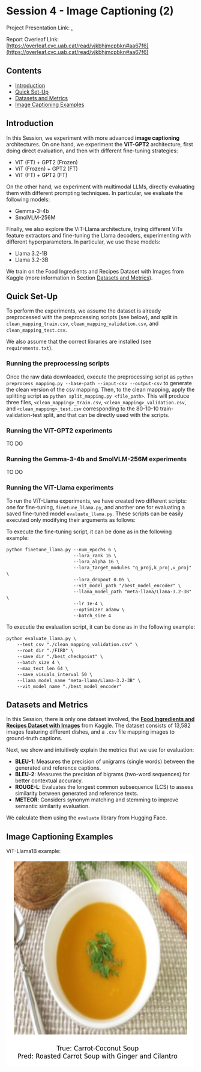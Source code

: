 # Session 4 - Image Captioning (2)

Project Presentation Link: [.](.)

Report Overleaf Link: [https://overleaf.cvc.uab.cat/read/vjkbhjmcpbkn#aa67f6](https://overleaf.cvc.uab.cat/read/vjkbhjmcpbkn#aa67f6)



## Contents
- [Introduction](#introduction)
- [Quick Set-Up](#quick-set-up)
- [Datasets and Metrics](#datasets-and-metrics)
- [Image Captioning Examples](#image-captioning-examples)



## Introduction

In this Session, we experiment with more advanced **image captioning** architectures. On one hand, we experiment the **ViT-GPT2** architecture, first doing direct evaluation, and then with different fine-tuning strategies:
- ViT (FT) + GPT2 (Frozen)
- ViT (Frozen) + GPT2 (FT)
- ViT (FT) + GPT2 (FT)

On the other hand, we experiment with multimodal LLMs, directly evaluating them with different prompting techniques. In particular, we evaluate the following models:
- Gemma-3-4b
- SmolVLM-256M

Finally, we also explore the ViT-Llama architecture, trying different ViTs feature extractors and fine-tuning the Llama decoders, experimenting with different hyperparameters. In particular, we use these models:
- Llama 3.2-1B
- Llama 3.2-3B

We train on the Food Ingredients and Recipes Dataset with Images from Kaggle (more information in Section [Datasets and Metrics](#datasets-and-metrics)).



## Quick Set-Up

To perform the experiments, we assume the dataset is already preprocessed with the preprocessing scripts (see below), and split in `clean_mapping_train.csv`, `clean_mapping_validation.csv`, and `clean_mapping_test.csv`.

We also assume that the correct libraries are installed (see `requirements.txt`).



### Running the preprocessing scripts

Once the raw data downloaded, execute the preprocessing script as `python preprocess_mapping.py --base-path --input-csv --output-csv` to generate the clean version of the csv mapping. Then, to the clean mapping, apply the splitting script as `python split_mapping.py <file_path>`. This will produce three files, `<clean_mapping>_train.csv`, `<clean_mapping>_validation.csv`, and `<clean_mapping>_test.csv` corresponding to the 80-10-10 train-validation-test split, and that can be directly used with the scripts.

### Running the ViT-GPT2 experiments

TO DO

### Running the Gemma-3-4b and SmolVLM-256M experiments

TO DO

### Running the ViT-Llama experiments

To run the ViT-Llama experiments, we have created two different scripts: one for fine-tuning, `finetune_llama.py`, and another one for evaluating a saved fine-tuned model `evaluate_llama.py`. These scripts can be easily executed only modifying their arguments as follows:

To execute the fine-tuning script, it can be done as in the following example:
```
python finetune_llama.py --num_epochs 6 \
                         --lora_rank 16 \
                         --lora_alpha 16 \
                         --lora_target_modules "q_proj,k_proj,v_proj" \
                         --lora_dropout 0.05 \
                         --vit_model_path "/best_model_encoder" \
                         --llama_model_path "meta-llama/Llama-3.2-3B" \
                         --lr 1e-4 \
                         --optimizer adamw \
                         --batch_size 4
```

To executie the evaluation script, it can be done as in the following example:
```
python evaluate_llama.py \
    --test_csv "./clean_mapping_validation.csv" \
    --root_dir "./FIRD" \
    --save_dir "./best_checkpoint" \
    --batch_size 4 \
    --max_text_len 64 \
    --save_visuals_interval 50 \
    --llama_model_name "meta-llama/Llama-3.2-3B" \
    --vit_model_name "./best_model_encoder"
```

## Datasets and Metrics

In this Session, there is only one dataset involved, the [**Food Ingredients and Recipes Dataset with Images**](https://www.kaggle.com/datasets/pes12017000148/food-ingredients-and-recipe-dataset-with-images) from Kaggle. The dataset consists of 13,582 images featuring different dishes, and a `.csv` file mapping images to ground-truth captions.

Next, we show and intuitively explain the metrics that we use for evaluation:
- **BLEU-1**: Measures the precision of unigrams (single words) between the generated and reference captions.  
- **BLEU-2**: Measures the precision of bigrams (two-word sequences) for better contextual accuracy.  
- **ROUGE-L**: Evaluates the longest common subsequence (LCS) to assess similarity between generated and reference texts.  
- **METEOR**: Considers synonym matching and stemming to improve semantic similarity evaluation.  

We calculate them using the `evaluate` library from Hugging Face.



## Image Captioning Examples

ViT-Llama1B example:
![ViT-Llama1B example](figures/ViT-Llama1B_example.png)
